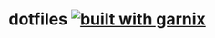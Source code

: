 # dotfiles [![built with garnix](https://img.shields.io/endpoint.svg?url=https%3A%2F%2Fgarnix.io%2Fapi%2Fbadges%2Fmsfjarvis%2Fdotfiles%3Fbranch%3Dmain)](https://garnix.io)
